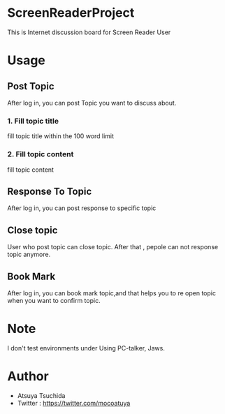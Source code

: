 # ScreenReaderProject
This is Internet discussion board for Screen Reader User 

# Usage

## Post Topic
After log in, you can post Topic you want to discuss about.

### 1. Fill topic title
fill topic title within the 100 word limit
### 2. Fill topic content 
fill topic content 
## Response To Topic
After log in, you can post response to specific topic

## Close topic 
User who post topic can close topic.
After that , pepole can not response topic anymore.

## Book Mark 
After log in, you can book mark topic,and that helps you to re open topic when you want to confirm topic. 

# Note

I don't test environments under Using PC-talker, Jaws.

# Author

* Atsuya Tsuchida
* Twitter : https://twitter.com/mocoatuya
